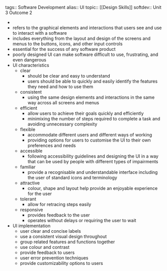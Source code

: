 tags:: Software Development
alias:: UI
topic:: [[Design Skills]]
softdev:: Unit 3 Outcome 2

-
- refers to the graphical elements and interactions that users see and use to interact with a software
- includes everything from the layout and design of the screens and menus to the buttons, icons, and other input controls
- essential for the success of any software product
- poorly designed UI can make software difficult to use, frustrating, and even dangerous
- UI characteristics
	- clear
		- should be clear and easy to understand
		- users should be able to quickly and easily identify the features they need and how to use them
	- consistent
		- using the same design elements and interactions in the same way across all screens and menus
	- efficient
		- allow users to achieve their goals quickly and efficiently
		- minimixing the number of steps required to complete a task and avoiding unnecessary complexity
	- flexible
		- accommodate different users and different ways of working
		- providing options for users to customise the UI to their own preferences and needs
	- accessible
		- following accessibility guidelines and designing the UI in a way that can be used by people with different types of impairments
	- familiar
		- provide a recognisable and understandable interface including the user of standard icons and terminology
	- attractive
		- colour, shape and layout help provide an enjoyable experience for the user
	- tolerant
		- allow for retracing steps easily
	- responsive
		- provides feedback to the user
		- operates without delays or requiring the user to wait
- UI implementation
	- user clear and concise labels
	- use a consistent visual design throughout
	- group related features and functions together
	- use colour and contrast
	- provide feedback to users
	- user error prevention techniques
	- provide customizability options to users